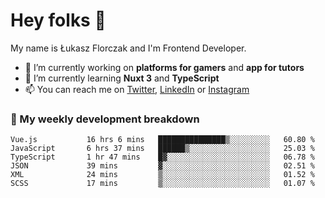 # Hey folks 👋

My name is Łukasz Florczak and I'm Frontend Developer. 

- 🔭 I’m currently working on **platforms for gamers** and **app for tutors**
- 🌱 I’m currently learning **Nuxt 3** and **TypeScript**
- 📫 You can reach me on [Twitter](https://twitter.com/lukaszflorczak), [LinkedIn](https://pl.linkedin.com/in/lukasz-florczak) or [Instagram](https://instagram.com/lukaszflorczak)


### 🧮 My weekly development breakdown

<!--START_SECTION:waka-->

```text
Vue.js           16 hrs 6 mins   ███████████████▒░░░░░░░░░   60.80 %
JavaScript       6 hrs 37 mins   ██████▒░░░░░░░░░░░░░░░░░░   25.03 %
TypeScript       1 hr 47 mins    █▓░░░░░░░░░░░░░░░░░░░░░░░   06.78 %
JSON             39 mins         ▓░░░░░░░░░░░░░░░░░░░░░░░░   02.51 %
XML              24 mins         ▒░░░░░░░░░░░░░░░░░░░░░░░░   01.52 %
SCSS             17 mins         ▒░░░░░░░░░░░░░░░░░░░░░░░░   01.07 %
```

<!--END_SECTION:waka-->

<!--
**lukaszflorczak/lukaszflorczak** is a ✨ _special_ ✨ repository because its `README.md` (this file) appears on your GitHub profile.

Here are some ideas to get you started:

- 🔭 I’m currently working on ...
- 🌱 I’m currently learning ...
- 👯 I’m looking to collaborate on ...
- 🤔 I’m looking for help with ...
- 💬 Ask me about ...
- 📫 How to reach me: ...
- 😄 Pronouns: ...
- ⚡ Fun fact: ...
-->
